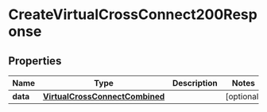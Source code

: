 

# CreateVirtualCrossConnect200Response


## Properties

| Name | Type | Description | Notes |
|------------ | ------------- | ------------- | -------------|
|**data** | [**VirtualCrossConnectCombined**](VirtualCrossConnectCombined.md) |  |  [optional] |



